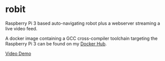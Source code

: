 # robit

Raspberry Pi 3 based auto-navigating robot plus a webserver streaming a live video feed.

A docker image containing a GCC cross-compiler toolchain targeting the Raspberry Pi 3 can be found on my [Docker Hub](https://hub.docker.com/r/dabbertorres/rpi3-gcc/).

[Video Demo](https://youtu.be/Bl06pptqSbw)

